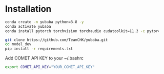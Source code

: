 # Installation

```bash
conda create -n yubaba python=3.8 -y
conda activate yubaba
conda install pytorch torchvision torchaudio cudatoolkit=11.3 -c pytorch

git clone https://github.com/TeamCHK/yubaba.git
cd model_dev
pip install -r requirements.txt
```

Add COMET API KEY to your ~/.bashrc
```bash
export COMET_API_KEY="YOUR_COMET_API_KEY"
```
